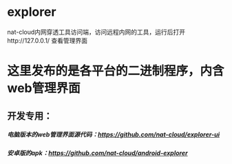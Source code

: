 # explorer
nat-cloud内网穿透工具访问端，访问远程内网的工具，运行后打开http://127.0.0.1/ 查看管理界面

这里发布的是各平台的二进制程序，内含web管理界面
========================================================================================
## 开发专用：
##### 电脑版本的web管理界面源代码：https://github.com/nat-cloud/explorer-ui
##### 安卓版的apk：https://github.com/nat-cloud/android-explorer
